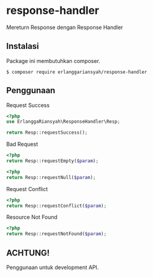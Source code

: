 # response-handler
Mereturn Response dengan Response Handler

## Instalasi
Package ini membutuhkan composer.
```
$ composer require erlanggariansyah/response-handler
```

## Penggunaan
Request Success
```php
<?php
use ErlanggaRiansyah\ResponseHandler\Resp;

return Resp::requestSuccess();
```

Bad Request
```php
<?php
return Resp::requestEmpty($param);
```
```php
<?php
return Resp::requestNull($param);
```

Request Conflict
```php
<?php
return Resp::requestConflict($param);
```

Resource Not Found
```php
<?php
return Resp::requestNotFound($param);
```
## ACHTUNG!
Penggunaan untuk development API.
